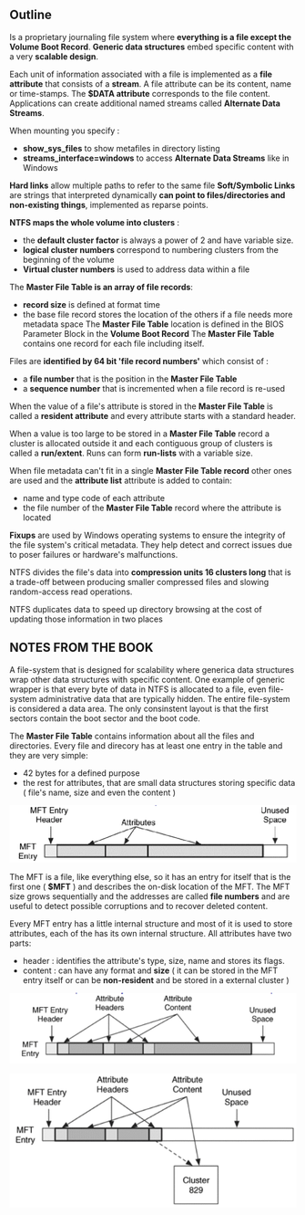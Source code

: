 ## Outline
Is a proprietary journaling file system where **everything is a file except the Volume Boot Record**.
**Generic data structures** embed specific content with a very **scalable design**.

Each unit of information associated with a file is implemented as a **file attribute** that consists of a **stream**. A file attribute can be its content, name or time-stamps.
The **$DATA attribute** corresponds to the file content.
Applications can create additional named streams called **Alternate Data Streams**.

When mounting you specify :
- **show_sys_files** to show metafiles in directory listing
- **streams_interface=windows** to access **Alternate Data Streams** like in Windows

**Hard links** allow multiple paths to refer to the same file
**Soft/Symbolic Links** are strings that interpreted dynamically **can point to files/directories and non-existing things**, implemented as reparse points.

**NTFS maps the whole volume into clusters** :
- the **default cluster factor** is always a power of 2 and have variable size.
- **logical cluster numbers** correspond to numbering clusters from the beginning of the volume
- **Virtual cluster numbers** is used to address data within a file

The **Master File Table is an array of file records**:
- **record size** is defined at format time
- the base file record stores the location of the others if a file needs more metadata space
The **Master File Table** location is defined in the BIOS Parameter Block in the **Volume Boot Record** 
The **Master File Table** contains  one record for each file including itself.

Files are **identified by 64 bit 'file record numbers'**  which consist of :
- a **file number** that is the position in the **Master File Table**
- a **sequence number** that is incremented when a file record is re-used

When the value of a file's attribute is stored in the **Master File Table** is called a **resident attribute** and every attribute starts with a standard header.

When a value is too large to be stored in a **Master File Table** record a cluster is allocated outside it and each contiguous group of clusters is called a **run/extent**.
Runs can form **run-lists** with a variable size.

When file metadata can't fit in a single **Master File Table record** other ones are used and the **attribute list** attribute is added to contain:
- name and type code of each attribute
- the file number of the **Master File Table** record where the attribute is located

**Fixups** are used by Windows operating systems to ensure the integrity of the file system's critical metadata. They help detect and correct issues due to poser failures or hardware's malfunctions.

NTFS divides the file's data into **compression units 16 clusters long** that is a trade-off between producing smaller compressed files and slowing random-access read operations.

NTFS duplicates data to speed up directory browsing at the cost of updating those information in two places

## NOTES FROM THE BOOK

A file-system that is designed for scalability where generica data structures wrap other data structures with specific content.
One example of generic wrapper is that every byte of data in NTFS is allocated to a file, even file-system administrative data that are typically hidden.
The entire file-system is considered a data area.
The only consinstent layout is that the first sectors contain the boot sector and the boot code.

The **Master File Table** contains information about all the files and directories.
Every file and direcory has at least one entry in the table and they are very simple:
- 42 bytes for a defined purpose
- the rest for attributes, that are small data structures storing specific data ( file's name, size and even the content )

![](./assets/MFT_ENTRY.png)

The MFT is a file, like everything else, so it has an entry for itself that is the first one ( **$MFT** ) and describes the on-disk location of the MFT.
The MFT size grows sequentially and the addresses are called **file numbers** and are useful to detect possible corruptions and to recover deleted content.

Every MFT entry has a little internal structure and most of it is used to store attributes, each of the has its own internal structure.
All attributes have two parts:
- header : identifies the attribute's type, size, name and stores its flags.
- content : can have any format and **size** ( it can be stored in the MFT entry itself or can be **non-resident** and be stored in a external cluster )

![](./assets/MFT_ENTRY_ATTRIBUTES.png)

![](./assets/MFT_ENTRY_ATTRIBUTES_NON_RESIDENT.png)


